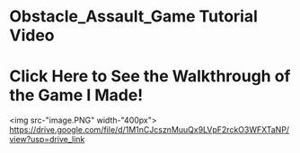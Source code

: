 # Obstacle_Assault_Game Tutorial Video

# Click Here to See the Walkthrough of the Game I Made!
<img src-"image.PNG" width-"400px">
https://drive.google.com/file/d/1M1nCJcsznMuuQx9LVpF2rckO3WFXTaNP/view?usp=drive_link

